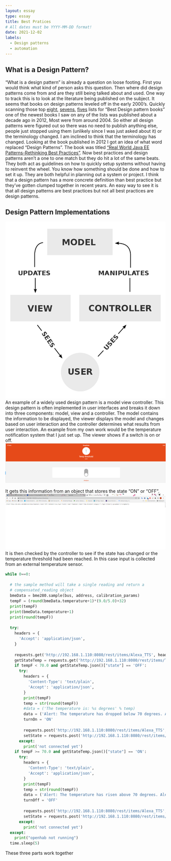 ```yaml
---
layout: essay
type: essay
title: Best Pratices
# All dates must be YYYY-MM-DD format!
date: 2021-12-02
labels:
  - Design patterns
  - automation
---
```

## What is a Design Pattern?

“What is a design pattern” is already a question on loose footing. First you would think what kind of person asks this question. Then where did design patterns come from and are they still being talked about and used. One way to track this is to look at the literature being published on the subject. It seems that books on design patterns leveled off in the early 2000’s. Quickly scanning those top [eight](https://realtoughcandy.com/best-design-patterns-books/), [sevens](https://medium.com/javarevisited/7-best-books-to-learn-design-patterns-for-java-programmers-5627b93eefdb), [fives](https://www.journaldev.com/7229/best-design-patterns-book) lists for “Best Design pattern books” one of the newest books I saw on any of the lists was published about a decade ago in 2012, Most were from around 2004. So either all design patterns were figured out so there was no need to publish anything else, people just stopped using them (unlikely since I was just asked about it) or the terminology changed. I am inclined to think that the terminology has changed. Looking at the book published in 2012 I got an idea of what word replaced “Design Patterns”. The book was titled [“Real World Java EE Patterns-Rethinking Best Practices”](http://realworldpatterns.com/). Now best practices and design patterns aren’t a one to one match but they do hit a lot of the same beats. They both act as guidelines on how to quickly setup systems without having to reinvent the wheel. You know how something should be done and how to set it up. They are both helpful in planning out a system or project. I think that a design pattern has a more concrete definition than best practice but they’ve gotten clumped together in recent years. An easy way to see it is that all design patterns are best practices but not all best practices are design patterns.

## Design Pattern Implementations

<img class="ui medium right floated rounded image" src="../images/MVC.PNG">
An example of a widely used design pattern is a model view controller. This design pattern is often implemented in user interfaces and breaks it down into three components: model, view and a controller. 
The model contains the information to be displayed, the viewer displays the model and changes based on user interaction and the controller determines what results from user interaction. An example from my own work would be the temperature notification system that I just set up. The viewer shows if a switch is on or off. <img class="ui huge rounded image" src="../images/viewer DesignP.PNG">

It gets this information from an object that stores the state “ON” or “OFF”. <img class="ui huge rounded image" src="../images/Model DesignP.PNG">
It is then checked by the controller to see if the state has changed or the temperature threshold had been reached. In this case input is collected from an external temperature sensor.

```py
while 0==0:

  # the sample method will take a single reading and return a
  # compensated_reading object
  bmeData = bme280.sample(bus, address, calibration_params)
  tempF = (round(bmeData.temperature+1)*(9.0/5.0)+32)
  print(tempF)
  print(bmeData.temperature+1)
  print(round(tempF))

  try:
    headers = {
      'Accept': 'application/json',
    }

    requests.get('http://192.168.1.110:8080/rest/items/Alexa_TTS', headers=headers)
    getStateTemp = requests.get('http://192.168.1.110:8080/rest/items/TempState', headers=headers)
    if tempF < 70.0 and getStateTemp.json()["state"] == 'OFF':
      try:
        headers = {
          'Content-Type': 'text/plain',
          'Accept': 'application/json',
        }
        print(tempF)
        temp = str(round(tempF))
        #data = ('The temperature is: %s degrees' % temp)
        data = ('Alert: The temperature has dropped below 70 degrees. Alert')
        turnOn = 'ON'

        requests.post('http://192.168.1.110:8080/rest/items/Alexa_TTS', headers=headers, data=data)
        setState = requests.post('http://192.168.1.110:8080/rest/items/TempState', headers=headers, data=turnOn)
      except:
        print('not connected yet')
    if tempF >= 70.0 and getStateTemp.json()["state"] == 'ON':
      try:
        headers = {
          'Content-Type': 'text/plain',
          'Accept': 'application/json',
        }
        print(tempF)
        temp = str(round(tempF))
        data = ('Alert: The temperature has risen above 70 degrees. Alert')
        turnOff = 'OFF'

        requests.post('http://192.168.1.110:8080/rest/items/Alexa_TTS', headers=headers, data=data)
        setState = requests.post('http://192.168.1.110:8080/rest/items/TempState', headers=headers, data=turnOff)
      except:
        print('not connected yet')
  except:
    print("openhab not running")
  time.sleep(5)
```

These three parts work together 
